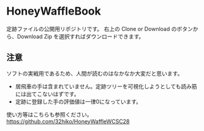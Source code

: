 # HoneyWaffleBook
定跡ファイルの公開用リポジトリです。
右上の Clone or Download のボタンから、Download Zip を選択すればダウンロードできます。

## 注意
ソフトの実戦用であるため、人間が読むのはなかなか大変だと思います。
* 居飛車の手は含まれていません。定跡ツリーを可視化しようとしても読み筋には出てこないはずです。
* 定跡に登録した手の評価値は一律0になっています。

使い方等はこちらも参照ください。
https://github.com/32hiko/HoneyWaffleWCSC28
